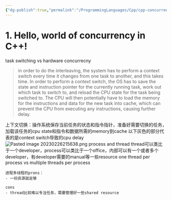 ```yaml
---
{"dg-publish":true,"permalink":"/ProgrammingLanguages/Cpp/cpp-concurrency/C++ Concurrency in Action Notes/","noteIcon":"3"}
---
```


# 1. Hello, world of concurrency in C++!
task switching vs hardware concurrecny
> in order to do the interleaving, the system has to perform a context switch every time it changes from one task to another, and this takes time. In order to perform a context switch, the OS has to save the state and instruction pointer for the currently running task, work out which task to switch to, and reload the CPU state for the task being switched to. The CPU will then potentially have to load the memory for the instructions and data for the new task into cache, which can prevent the CPU from executing any instructions, causing further delay.

 上下文切换：操作系统保存当前任务的状态和指令指针，准备好需要切换的任务，加载该任务的cpu state和指令和数据所需的memory到cache
 以下灰色的部分代表的是context switch导致的cpu delay
![Pasted image 20230226215638.png](/img/user/ProgrammingLanguages/Cpp/cpp-concurrency/pics/Pasted%20image%2020230226215638.png)
process and thread
thread可以类比于一个developer，process可以类比于一个office，内部可以有一个或者多个developer，有developer需要的manual等一些resource
one thread per process vs multiple threads per process
```ad-note
进程多线程的prons：
- 一份资源就足够

cons
- thread比较难以专注任务，需要管理好一些shared resource
```

